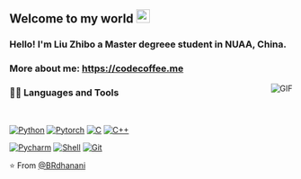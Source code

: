 
## Welcome to my world <img src="https://github.com/TheDudeThatCode/TheDudeThatCode/blob/master/Assets/Earth.gif" width="24px">

### Hello! I'm Liu Zhibo a Master degreee student in NUAA, China.

### More about me: https://codecoffee.me

<!--
<a href="https://twitter.com/dhanani_brijesh">
  <img align="left" alt="Brijesh Dhanani | Twitter" width="22px" src="https://cdn.jsdelivr.net/npm/simple-icons@v3/icons/twitter.svg" />
</a>
<a href="https://www.linkedin.com/in/brijesh-dhanani-8a2061141">
  <img align="left" alt="Brijesh Dhanani" width="22px" src="https://cdn.jsdelivr.net/npm/simple-icons@v3/icons/linkedin.svg" />
</a>
<a href="https://www.facebook.com/people/Brijesh-Dhanani/100010798357963">
  <img align="left" alt="Brijesh Dhanani" width="22px" src="https://cdn.jsdelivr.net/npm/simple-icons@v3/icons/facebook.svg" />
</a>
<a href="https://www.instagram.com/singer_brijesh_dhanani">
  <img align="left" alt="Brijesh Dhanani" width="22px" src="https://cdn.jsdelivr.net/npm/simple-icons@v3/icons/instagram.svg" />
</a>
-->



  <img align="right" alt="GIF" src="https://media.giphy.com/media/836HiJc7pgzy8iNXCn/giphy.gif" />
  
### 👨‍💻 Languages and Tools

<br />

[![Python](https://img.shields.io/badge/-Python-yellow?style=flat&logo=python&link=https://github.com/Passionfruit-055)](https://github.com/Passionfruit-055) 
[![Pytorch](https://img.shields.io/badge/-Pytorch-orange?style=flat&logo=pytorch&link=https://github.com/Passionfruit-055)](https://github.com/Passionfruit-055) 
[![C](https://img.shields.io/badge/-C-A8B9CC?style=flat&logo=C&link=https://github.com/Passionfruit-055)](https://github.com/Passionfruit-055) 
[![C++](https://img.shields.io/badge/-C++-00599C?style=flat&logo=C++&link=https://github.com/Passionfruit-055)](https://github.com/Passionfruit-055) 

[![Pycharm](https://img.shields.io/badge/-Pycharm-000000?style=flat&logo=pycharm&link=https://github.com/Passionfruit-055)](https://github.com/Passionfruit-055) 
[![Shell](https://img.shields.io/badge/-Shell-FFD500?style=flat&logo=Shell&link=https://github.com/Passionfruit-055)](https://github.com/Passionfruit-055) 
[![Git](https://img.shields.io/badge/-Git-F05032?style=flat&logo=git&link=github.com/Passionfruit-055)](github.com/Passionfruit-055) 



⭐️ From [@BRdhanani](https://github.com/BRdhanani)

<!--
**Passionfruit-055/Passionfruit-055** is a ✨ _special_ ✨ repository because its `README.md` (this file) appears on your GitHub profile.

Here are some ideas to get you started:

- 🔭 I’m currently working on ...
- 🌱 I’m currently learning ...
- 👯 I’m looking to collaborate on ...
- 🤔 I’m looking for help with ...
- 💬 Ask me about ...
- 📫 How to reach me: ...
- 😄 Pronouns: ...
- ⚡ Fun fact: ...
-->
